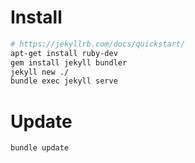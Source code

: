 # Install

```bash
# https://jekyllrb.com/docs/quickstart/
apt-get install ruby-dev
gem install jekyll bundler
jekyll new ./
bundle exec jekyll serve
```

# Update

```bash
bundle update
```